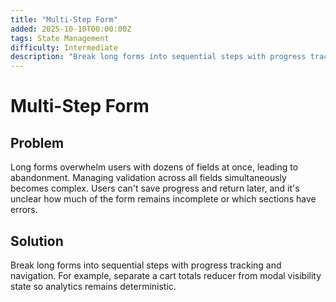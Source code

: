 ```yaml
---
title: "Multi-Step Form"
added: 2025-10-10T00:00:00Z
tags: State Management
difficulty: Intermediate
description: "Break long forms into sequential steps with progress tracking and navigation."
---
```

# Multi-Step Form

## Problem

Long forms overwhelm users with dozens of fields at once, leading to abandonment. Managing validation across all fields simultaneously becomes complex. Users can't save progress and return later, and it's unclear how much of the form remains incomplete or which sections have errors.

## Solution

Break long forms into sequential steps with progress tracking and navigation. For example, separate a cart totals reducer from modal visibility state so analytics remains deterministic.
